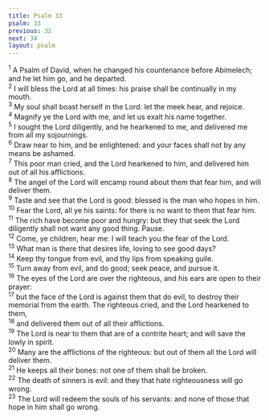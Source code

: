 ```yaml
---
title: Psalm 33
psalm: 33
previous: 32
next: 34
layout: psalm
---
```

<div class="psalm-verse"><sup class="verse-number">1</sup> A Psalm of David, when he changed his countenance before Abimelech; and he let him go, and he departed. </div><div class="psalm-verse"><sup class="verse-number">2</sup> I will bless the Lord at all times: his praise shall be continually in my mouth. </div><div class="psalm-verse"><sup class="verse-number">3</sup> My soul shall boast herself in the Lord: let the meek hear, and rejoice. </div><div class="psalm-verse"><sup class="verse-number">4</sup> Magnify ye the Lord with me, and let us exalt his name together. </div><div class="psalm-verse"><sup class="verse-number">5</sup> I sought the Lord diligently, and he hearkened to me, and delivered me from all my sojournings. </div><div class="psalm-verse"><sup class="verse-number">6</sup> Draw near to him, and be enlightened: and your faces shall not by any means be ashamed. </div><div class="psalm-verse"><sup class="verse-number">7</sup> This poor man cried, and the Lord hearkened to him, and delivered him out of all his afflictions. </div><div class="psalm-verse"><sup class="verse-number">8</sup> The angel of the Lord will encamp round about them that fear him, and will deliver them. </div><div class="psalm-verse"><sup class="verse-number">9</sup> Taste and see that the Lord is good: blessed is the man who hopes in him. </div><div class="psalm-verse"><sup class="verse-number">10</sup> Fear the Lord, all ye his saints: for there is no want to them that fear him. </div><div class="psalm-verse"><sup class="verse-number">11</sup> The rich have become poor and hungry: but they that seek the Lord diligently shall not want any good thing. Pause. </div><div class="psalm-verse"><sup class="verse-number">12</sup> Come, ye children, hear me: I will teach you the fear of the Lord. </div><div class="psalm-verse"><sup class="verse-number">13</sup> What man is there that desires life, loving to see good days? </div><div class="psalm-verse"><sup class="verse-number">14</sup> Keep thy tongue from evil, and thy lips from speaking guile. </div><div class="psalm-verse"><sup class="verse-number">15</sup> Turn away from evil, and do good; seek peace, and pursue it. </div><div class="psalm-verse"><sup class="verse-number">16</sup> The eyes of the Lord are over the righteous, and his ears are open to their prayer: </div><div class="psalm-verse"><sup class="verse-number">17</sup> but the face of the Lord is against them that do evil, to destroy their memorial from the earth. The righteous cried, and the Lord hearkened to them, </div><div class="psalm-verse"><sup class="verse-number">18</sup> and delivered them out of all their afflictions. </div><div class="psalm-verse"><sup class="verse-number">19</sup> The Lord is near to them that are of a contrite heart; and will save the lowly in spirit. </div><div class="psalm-verse"><sup class="verse-number">20</sup> Many are the afflictions of the righteous: but out of them all the Lord will deliver them. </div><div class="psalm-verse"><sup class="verse-number">21</sup> He keeps all their bones: not one of them shall be broken. </div><div class="psalm-verse"><sup class="verse-number">22</sup> The death of sinners is evil: and they that hate righteousness will go wrong. </div><div class="psalm-verse"><sup class="verse-number">23</sup> The Lord will redeem the souls of his servants: and none of those that hope in him shall go wrong. </div>